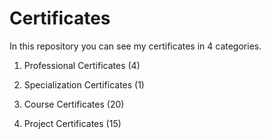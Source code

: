 # Certificates

In this repository you can see my certificates in 4 categories.

1. Professional Certificates (4)

2. Specialization Certificates (1)

3. Course Certificates (20)

4. Project Certificates (15)
